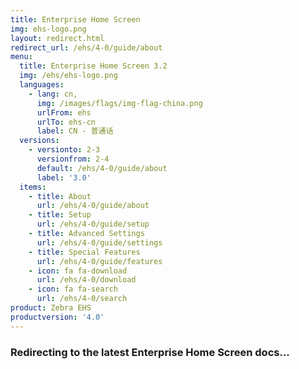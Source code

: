 ```yaml
---
title: Enterprise Home Screen
img: ehs-logo.png
layout: redirect.html
redirect_url: /ehs/4-0/guide/about
menu:
  title: Enterprise Home Screen 3.2
  img: /ehs/ehs-logo.png
  languages:
    - lang: cn,
      img: /images/flags/img-flag-china.png
      urlFrom: ehs
      urlTo: ehs-cn
      label: CN - 普通话
  versions:
    - versionto: 2-3
      versionfrom: 2-4
      default: /ehs/4-0/guide/about
      label: '3.0'
  items:
    - title: About
      url: /ehs/4-0/guide/about
    - title: Setup
      url: /ehs/4-0/guide/setup
    - title: Advanced Settings
      url: /ehs/4-0/guide/settings
    - title: Special Features
      url: /ehs/4-0/guide/features
    - icon: fa fa-download
      url: /ehs/4-0/download
    - icon: fa fa-search
      url: /ehs/4-0/search
product: Zebra EHS
productversion: '4.0'
---
```


### Redirecting to the latest Enterprise Home Screen docs...










